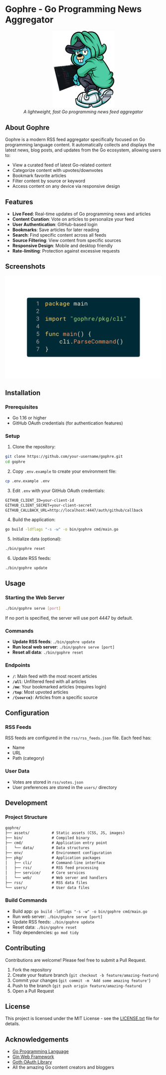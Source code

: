 # Gophre - Go Programming News Aggregator

<div align="center">
  <img src="assets/gfx/gophre.png" alt="Gophre Logo" width="200"/>
  <br>
  <em>A lightweight, fast Go programming news feed aggregator</em>
</div>

## About Gophre

Gophre is a modern RSS feed aggregator specifically focused on Go programming language content. It automatically collects and displays the latest news, blog posts, and updates from the Go ecosystem, allowing users to:

- View a curated feed of latest Go-related content
- Categorize content with upvotes/downvotes
- Bookmark favorite articles
- Filter content by source or keyword
- Access content on any device via responsive design

## Features

- **Live Feed**: Real-time updates of Go programming news and articles
- **Content Curation**: Vote on articles to personalize your feed
- **User Authentication**: GitHub-based login
- **Bookmarks**: Save articles for later reading
- **Search**: Find specific content across all feeds
- **Source Filtering**: View content from specific sources
- **Responsive Design**: Mobile and desktop friendly
- **Rate-limiting**: Protection against excessive requests

## Screenshots

<div align="center">
  <img src="README.png" alt="Gophre Screenshot" width="600"/>
</div>

## Installation

### Prerequisites

- Go 1.16 or higher
- GitHub OAuth credentials (for authentication features)

### Setup

1. Clone the repository:
```bash
git clone https://github.com/your-username/gophre.git
cd gophre
```

2. Copy `.env.example` to create your environment file:
```bash
cp .env.example .env
```

3. Edit `.env` with your GitHub OAuth credentials:
```
GITHUB_CLIENT_ID=your-client-id
GITHUB_CLIENT_SECRET=your-client-secret
GITHUB_CALLBACK_URL=http://localhost:4447/auth/github/callback
```

4. Build the application:
```bash
go build -ldflags "-s -w" -o bin/gophre cmd/main.go
```

5. Initialize data (optional):
```bash
./bin/gophre reset
```

6. Update RSS feeds:
```bash
./bin/gophre update
```

## Usage

### Starting the Web Server

```bash
./bin/gophre serve [port]
```
If no port is specified, the server will use port 4447 by default.

### Commands

- **Update RSS feeds**: `./bin/gophre update`
- **Run local web server**: `./bin/gophre serve [port]`
- **Reset all data**: `./bin/gophre reset`

### Endpoints

- **`/`**: Main feed with the most recent articles
- **`/all`**: Unfiltered feed with all articles
- **`/me`**: Your bookmarked articles (requires login)
- **`/top`**: Most upvoted articles
- **`/{source}`**: Articles from a specific source

## Configuration

### RSS Feeds

RSS feeds are configured in the `rss/rss_feeds.json` file. Each feed has:
- Name
- URL
- Path (category)

### User Data

- Votes are stored in `rss/votes.json`
- User preferences are stored in the `users/` directory

## Development

### Project Structure

```
gophre/
├── assets/          # Static assets (CSS, JS, images)
├── bin/             # Compiled binary
├── cmd/             # Application entry point
│   └── data/        # Data structures
├── env/             # Environment configuration
├── pkg/             # Application packages
│   ├── cli/         # Command-line interface
│   ├── rss/         # RSS feed processing
│   ├── service/     # Core services
│   └── web/         # Web server and handlers
├── rss/             # RSS data files
└── users/           # User data files
```

### Build Commands

- Build app: `go build -ldflags "-s -w" -o bin/gophre cmd/main.go`
- Run web server: `./bin/gophre serve [port]`
- Update RSS feeds: `./bin/gophre update`
- Reset data: `./bin/gophre reset`
- Tidy dependencies: `go mod tidy`

## Contributing

Contributions are welcome! Please feel free to submit a Pull Request.

1. Fork the repository
2. Create your feature branch (`git checkout -b feature/amazing-feature`)
3. Commit your changes (`git commit -m 'Add some amazing feature'`)
4. Push to the branch (`git push origin feature/amazing-feature`)
5. Open a Pull Request

## License

This project is licensed under the MIT License - see the [LICENSE.txt](LICENSE.txt) file for details.

## Acknowledgements

- [Go Programming Language](https://golang.org/)
- [Gin Web Framework](https://github.com/gin-gonic/gin)
- [Goth OAuth Library](https://github.com/markbates/goth)
- All the amazing Go content creators and bloggers